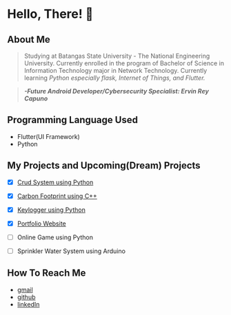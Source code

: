 # Hello, There! 👋

## About Me
> Studying at Batangas State University - The National Engineering University. 
> Currently enrolled in the program of Bachelor of Science in Information Technology major in Network Technology.
> Currently learning *Python especially flask, Internet of Things, and Flutter.*

>  __*-Future Android Developer/Cybersecurity Specialist: Ervin Rey Capuno*__

## Programming Language Used
- Flutter(UI Framework)
- Python

## My Projects and Upcoming(Dream) Projects

- [x] [Crud System using Python](https://github.com/Ervin-Capuno/SimpleCrudPython)
- [x] [Carbon Footprint using C++](https://github.com/Ervin-Capuno/Carbon_Footprint-using-c-)
- [x] [Keylogger using Python](https://github.com/Ervin-Capuno/keylogger)
- [x] [Portfolio Website](https://ervin-capuno.github.io/ervin_capuno_website)
- [ ] Online Game using Python
- [ ] Sprinkler Water System using Arduino


## How To Reach Me
- [gmail](capunoervinrey@gmail.com)
- [github](https://github.com/Ervin-Capuno)
- [linkedIn](https://www.linkedin.com/in/ervin-rey-capuno-a64529287/)

